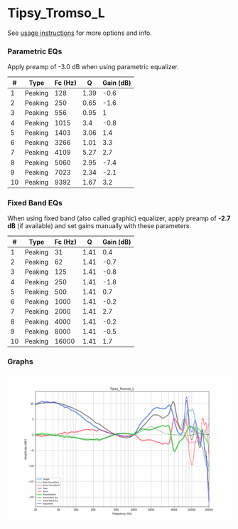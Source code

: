 # Tipsy_Tromso_L
See [usage instructions](https://github.com/jaakkopasanen/AutoEq#usage) for more options and info.

### Parametric EQs
Apply preamp of -3.0 dB when using parametric equalizer.

|   # | Type    |   Fc (Hz) |    Q |   Gain (dB) |
|-----|---------|-----------|------|-------------|
|   1 | Peaking |       128 | 1.39 |        -0.6 |
|   2 | Peaking |       250 | 0.65 |        -1.6 |
|   3 | Peaking |       556 | 0.95 |         1   |
|   4 | Peaking |      1015 | 3.4  |        -0.8 |
|   5 | Peaking |      1403 | 3.06 |         1.4 |
|   6 | Peaking |      3266 | 1.01 |         3.3 |
|   7 | Peaking |      4109 | 5.27 |         2.7 |
|   8 | Peaking |      5060 | 2.95 |        -7.4 |
|   9 | Peaking |      7023 | 2.34 |        -2.1 |
|  10 | Peaking |      9392 | 1.67 |         3.2 |

### Fixed Band EQs
When using fixed band (also called graphic) equalizer, apply preamp of **-2.7 dB** (if available) and set gains manually with these parameters.

|   # | Type    |   Fc (Hz) |    Q |   Gain (dB) |
|-----|---------|-----------|------|-------------|
|   1 | Peaking |        31 | 1.41 |         0.4 |
|   2 | Peaking |        62 | 1.41 |        -0.7 |
|   3 | Peaking |       125 | 1.41 |        -0.8 |
|   4 | Peaking |       250 | 1.41 |        -1.8 |
|   5 | Peaking |       500 | 1.41 |         0.7 |
|   6 | Peaking |      1000 | 1.41 |        -0.2 |
|   7 | Peaking |      2000 | 1.41 |         2.7 |
|   8 | Peaking |      4000 | 1.41 |        -0.2 |
|   9 | Peaking |      8000 | 1.41 |        -0.5 |
|  10 | Peaking |     16000 | 1.41 |         1.7 |

### Graphs
![](./Tipsy_Tromso_L.png)
